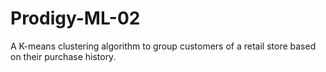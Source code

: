 # Prodigy-ML-02
A K-means clustering algorithm to group customers of a retail store based on their purchase history.
